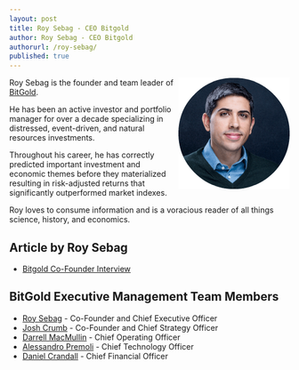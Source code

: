 ```yaml
---
layout: post
title: Roy Sebag - CEO Bitgold
author: Roy Sebag - CEO Bitgold
authorurl: /roy-sebag/
published: true
---
```


<img src="/images/roy-sebag.png" alt="Roy Sebag" align="right">
<p>Roy Sebag is the founder and team leader of <a href="/bitgold/">BitGold</a>.
<p>He has been an active investor and portfolio manager for over a decade specializing in distressed, event-driven, and natural resources investments.
<p>Throughout his career, he has correctly predicted important investment and economic themes before they materialized resulting in risk-adjusted returns that significantly outperformed market indexes.
<p>Roy loves to consume information and is a voracious reader of all things science, history, and economics.


## Article by Roy Sebag

<ul>
<li><a href="http://business.financialpost.com/investing/bitgold-begins-trading-on-tsx-venture-exchange-as-gold-transaction-platform-builds-momentum">Bitgold Co-Founder Interview</a></li>
</ul>

## BitGold Executive Management Team Members

<ul><li><a href="/roy-sebag/">Roy Sebag</a> - Co-Founder and Chief Executive Officer</li>
<li><a href="/josh-crumb/">Josh Crumb</a> - Co-Founder and Chief Strategy Officer</li>
<li><a href="/darrell-macmullin/">Darrell MacMullin</a> - Chief Operating Officer</li>
<li><a href="/alessandro-premoli/">Alessandro Premoli</a> - Chief Technology Officer</li>
<li><a href="/daniel-crandall/">Daniel Crandall</a> - Chief Financial Officer</li></ul>